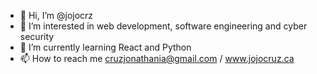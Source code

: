 - 👋 Hi, I’m @jojocrz
- 👀 I’m interested in web development, software engineering and cyber security
- 🌱 I’m currently learning React and Python
- 📫 How to reach me cruzjonathania@gmail.com / www.jojocruz.ca

<!---
jojocrz/jojocrz is a ✨ special ✨ repository because its `README.md` (this file) appears on your GitHub profile.
You can click the Preview link to take a look at your changes.
--->
